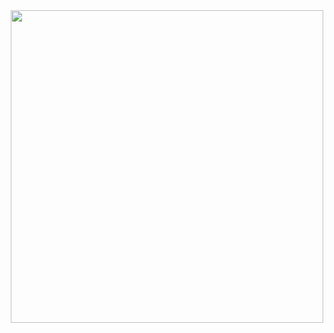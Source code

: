 <div id="header" align="center">
  <img src="https://i.pinimg.com/1200x/bb/fe/1a/bbfe1a6aef89c5ba76a14b99303289be.jpg" width="500"/>
</div>
